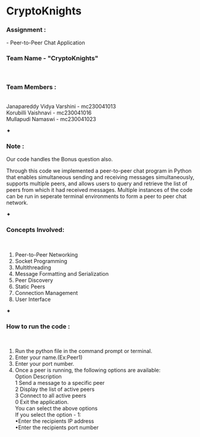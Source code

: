 # CryptoKnights

<h3>Assignment : </h3> - Peer-to-Peer Chat Application <br>

<h3>Team Name   -   "CryptoKnights" </h3><br>

<h3>Team Members : </h3><br>
  Janapareddy Vidya Varshini  -    mc230041013 <br>
  Korubilli Vaishnavi         -    mc230041016 <br>
  Mullapudi Namaswi           -    mc230041023 <br>

 ✦ <h3>Note : </h3> Our code handles the Bonus question also. <br>

Through this code we implemented  a peer-to-peer chat program in Python  that enables simultaneous 
sending and receiving messages simultaneously, supports multiple peers, and allows users to query 
and retrieve the list of peers from which it had received messages. Multiple instances of the code
can be run in seperate terminal environments to form a peer to peer chat network. 

✦<h3>Concepts Involved: </h3> <br>
  1. Peer-to-Peer Networking <br>
  2. Socket Programming <br>
  3. Multithreading <br>
  4. Message Formatting and Serialization <br>
  5. Peer Discovery <br>
  6. Static Peers <br>
  7. Connection Management <br>
  8. User Interface <br>
 
✦ <h3>How to run the code : </h3> <br>
 1. Run the python file in the command prompt or terminal. <br>
 2. Enter your name.(Ex:Peer1) <br>
 3. Enter your port number.<br>
 4. Once a peer is running, the following options are available: <br>
     Option	Description<br>
     1	Send a message to a specific peer <br>
     2	Display the list of active peers <br>
     3	Connect to all active peers <br>
     0	Exit the application. <br>
    You can select the above options <br>
    If you select the option - 1: <br>
        •Enter the recipients IP address <br>
        •Enter the recipients port number <br>
    
      



